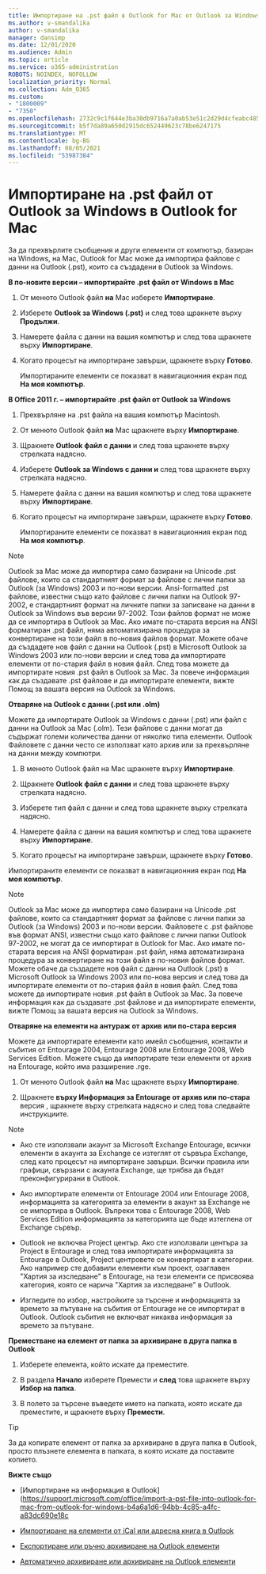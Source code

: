 ```yaml
---
title: Импортиране на .pst файл в Outlook for Mac от Outlook за Windows
ms.author: v-smandalika
author: v-smandalika
manager: dansimp
ms.date: 12/01/2020
ms.audience: Admin
ms.topic: article
ms.service: o365-administration
ROBOTS: NOINDEX, NOFOLLOW
localization_priority: Normal
ms.collection: Adm_O365
ms.custom:
- "1800009"
- "7350"
ms.openlocfilehash: 2732c9c1f644e3ba30db9716a7a0ab53e51c2d29d4cfeabc485133ed99531a05
ms.sourcegitcommit: b5f7da89a650d2915dc652449623c78be6247175
ms.translationtype: MT
ms.contentlocale: bg-BG
ms.lasthandoff: 08/05/2021
ms.locfileid: "53987384"
---
```

# <a name="import-a-pst-file-from-outlook-for-windows-to-outlook-for-mac"></a>Импортиране на .pst файл от Outlook за Windows в Outlook for Mac 

За да прехвърлите съобщения и други елементи от компютър, базиран на Windows, на Mac, Outlook for Mac може да импортира файлове с данни на Outlook (.pst), които са създадени в Outlook за Windows.

**В по-новите версии – импортирайте .pst файл от Windows в Mac**

1. От менюто Outlook файл **на** Mac изберете **Импортиране**.

2. Изберете **Outlook за Windows (.pst)** и след това щракнете върху **Продължи**.

3. Намерете файла с данни на вашия компютър и след това щракнете върху **Импортиране**.

4. Когато процесът на импортиране завърши, щракнете върху **Готово**.

   Импортираните елементи се показват в навигационния екран под **На моя компютър**.


**В Office 2011 г. – импортирайте .pst файл от Outlook за Windows**

1. Прехвърляне на .pst файла на вашия компютър Macintosh.

2. От менюто Outlook файл **на** Mac щракнете върху **Импортиране**.

3. Щракнете **Outlook файл с данни** и след това щракнете върху стрелката надясно.

4. Изберете **Outlook за Windows с данни и** след това щракнете върху стрелката надясно.

5. Намерете файла с данни на вашия компютър и след това щракнете върху **Импортиране**.

6. Когато процесът на импортиране завърши, щракнете върху **Готово**.

   Импортираните елементи се показват в навигационния екран под **На моя компютър**.

> [!NOTE]
> Outlook за Mac може да импортира само базирани на Unicode .pst файлове, които са стандартният формат за файлове с лични папки за Outlook (за Windows) 2003 и по-нови версии. Ansi-formatted .pst файлове, известни също като файлове с лични папки на Outlook 97-2002, е стандартният формат на личните папки за записване на данни в Outlook за Windows във версии 97-2002. Този файлов формат не може да се импортира в Outlook за Mac. Ако имате по-старата версия на ANSI форматиран .pst файл, няма автоматизирана процедура за конвертиране на този файл в по-новия файлов формат. Можете обаче да създадете нов файл с данни на Outlook (.pst) в Microsoft Outlook за Windows 2003 или по-нови версии и след това да импортирате елементи от по-стария файл в новия файл. След това можете да импортирате новия .pst файл в Outlook за Mac. За повече информация как да създавате .pst файлове  и да импортирате елементи, вижте Помощ за вашата версия на Outlook за Windows.

**Отваряне на Outlook с данни (.pst или .olm)**

Можете да импортирате Outlook за Windows с данни (.pst) или файл с данни на Outlook за Mac (.olm). Тези файлове с данни могат да съдържат големи количества данни от няколко типа елементи. Outlook Файловете с данни често се използват като архив или за прехвърляне на данни между компютри.

1. В менюто Outlook файл на Mac щракнете върху **Импортиране**.

2. Щракнете **Outlook файл с данни** и след това щракнете върху стрелката надясно.

3. Изберете тип файл с данни и след това щракнете върху стрелката надясно.

4. Намерете файла с данни на вашия компютър и след това щракнете върху **Импортиране**.

5. Когато процесът на импортиране завърши, щракнете върху **Готово**.

Импортираните елементи се показват в навигационния екран под **На моя компютър**.

> [!NOTE]
> Outlook за Mac може да импортира само базирани на Unicode .pst файлове, които са стандартният формат за файлове с лични папки за Outlook (за Windows) 2003 и по-нови версии. Файловете с .pst файлове във формат ANSI, известни също като файлове с лични папки Outlook 97-2002, не могат да се импортират в Outlook for Mac. Ако имате по-старата версия на ANSI форматиран .pst файл, няма автоматизирана процедура за конвертиране на този файл в по-новия файлов формат. Можете обаче да създадете нов файл с данни на Outlook (.pst) в Microsoft Outlook за Windows 2003 или по-нова версия и след това да импортирате елементи от по-стария файл в новия файл. След това можете да импортирате новия .pst файл в Outlook за Mac. За повече информация как да създавате .pst файлове и да импортирате елементи, вижте Помощ за вашата версия на Outlook за Windows. 

**Отваряне на елементи на антураж от архив или по-стара версия**

Можете да импортирате елементи като имейл съобщения, контакти и събития от Entourage 2004, Entourage 2008 или Entourage 2008, Web Services Edition. Можете също да импортирате тези елементи от архив на Entourage, който има разширение .rge.

1. От менюто Outlook файл **на** Mac щракнете върху **Импортиране**.

2. Щракнете **върху Информация за Entourage от архив или по-стара** версия , щракнете върху стрелката надясно и след това следвайте инструкциите.

> [!NOTE]
- Ако сте използвали акаунт за Microsoft Exchange Entourage, всички елементи в акаунта за Exchange се изтеглят от сървъра Exchange, след като процесът на импортиране завърши. Всички правила или графици, свързани с акаунта Exchange, ще трябва да бъдат преконфигурирани в Outlook.

- Ако импортирате елементи от Entourage 2004 или Entourage 2008, информацията за категорията за елементи в акаунт за Exchange не се импортира в Outlook. Въпреки това с Entourage 2008, Web Services Edition информацията за категорията ще бъде изтеглена от Exchange сървър.

- Outlook не включва Project център. Ако сте използвали центъра за Project в Entourage и след това импортирате информацията за Entourage в Outlook, Project центровете се конвертират в категории. Ако например сте добавили елементи към проект, озаглавен "Хартия за изследване" в Entourage, на тези елементи се присвоява категория, която се нарича "Хартия за изследване" в Outlook.

- Изгледите по избор, настройките за търсене и информацията за времето за пътуване на събития от Entourage не се импортират в Outlook. Outlook събития не включват никаква информация за времето за пътуване.

**Преместване на елемент от папка за архивиране в друга папка в Outlook**

1. Изберете елемента, който искате да преместите.

2. В раздела **Начало** изберете Премести и **след** това щракнете върху **Избор на папка**.

3. В полето за търсене въведете името на папката, която искате да преместите, и щракнете върху **Премести**.

> [!TIP]
> За да копирате елемент от папка за архивиране в друга папка в Outlook, просто плъзнете елемента в папката, в която искате да поставите копието.

**Вижте също**

- [Импортиране на информация в Outlook] (https://support.microsoft.com/office/import-a-pst-file-into-outlook-for-mac-from-outlook-for-windows-b4a6a1d6-94bb-4c85-a4fc-a83dc690e18c

- [Импортиране на елементи от iCal или адресна книга в Outlook](https://support.microsoft.com/office/import-ical-or-address-book-items-into-outlook-for-mac-0450a248-6a40-4f84-ba9c-6c545bc11639)


- [Експортиране или ръчно архивиране на Outlook елементи](https://support.microsoft.com/office/export-items-to-an-archive-file-in-outlook-for-mac-281a62bf-cc42-46b1-9ad5-6bda80ca3106)

- [Автоматично архивиране или архивиране на Outlook елементи](https://support.microsoft.com/office/automatically-archive-or-back-up-outlook-for-mac-items-441fcce5-2262-4b64-ac8c-fa949df989f5)
